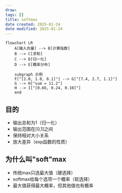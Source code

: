 ```yaml
---
draw:
tags: []
title: softmax
date created: 2025-01-24
date modified: 2025-01-24
---
```


```mermaid
flowchart LR
    A[输入向量] --> B[计算指数]
    B --> C[求和]
    C --> D[归一化]
    D --> E[概率分布]

    subgraph 示例
    F["[2.0, 1.0, 0.1]"] --> G["[7.4, 2.7, 1.1]"]
    G --> H["sum = 11.2"]
    H --> I["[0.66, 0.24, 0.10]"]
    end
```

## 目的

- 输出总和为1（归一化）
- 输出范围在[0,1]之间
- 保持相对大小关系
- 放大差异（exp函数的性质）

## 为什么叫"soft"max

- 传统max只选最大值（硬选择）
- softmax给每个选项一个概率（软选择）
- 最大值获得最大概率，但其他值也有概率
